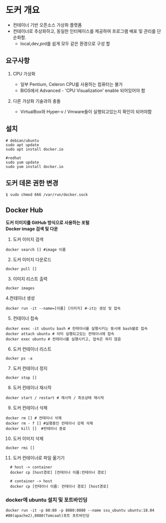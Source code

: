 # 도커 개요
- 컨테이너 기반 오픈소스 가상화 플랫폼
- 컨테이너로 추상화하고, 동일한 인터페이스를 제공하여 프로그램 배포 및 관리를 단순화함.
    - local,dev,prd를 쉽게 모두 같은 환경으로 구성 할 

## 요구사항
1. CPU 가상화 
    - 일부 Pentium, Celeron CPU를 사용하는 컴퓨터는 불가
    - BIOS에서 Advanced - 'CPU Visualization' enable 되어있어야 함
    
2. 다른 가상화 기술과의 충돌
    - VirtualBox와 Hyper-v / Vmware들이 실행되고있는지 확인이 되어야함
    
## 설치
```shell
# debian/ubuntu
sudo apt update
sudo apt install docker.io

#redhat
sudo yum update
sudo yum install docker.io
```

## 도커 데몬 권한 변경
```shell
$ sudo chmod 666 /var/run/docker.sock
```

## Docker Hub
**도커 이미지를 GitHub 방식으로 사용하는 포털**<br>
**Docker image 검색 및 다운**

1. 도커 이미지 검색
```shell
docker search [] #image 이름
```

2. 도커 이미지 다운로드
```shell
docker pull []
```

3. 이미지 리스트 출력
```shell
docker images
```

4.컨테이너 생성
```shell
docker run -it --name=[이름] [이미지] #-it는 생성 및 접속
```

5. 컨테이너 접속 
```shell
docker exec -it ubuntu bash # 컨테이너를 실행시키는 동시에 bash쉘로 접속
docker attach ubuntu # 이미 실행되고있는 컨테이너에 접속
docker exec ubuntu # 컨테이너를 실행시키고, 접속은 하지 않음
```

6. 도커 컨테이너 리스트
```shell
docker ps -a
```

7. 도커 컨테이너 정지
```shell
docker stop []
```

8. 도커 컨테이너 재시작
```shell
docker start / restart # 재시작 / 최초상태 재시작 
```

9. 도커 컨테이너 삭제
```shell
docker rm [] # 컨테이너 삭제 
docker rm - f [] #실행중인 컨테이너 강제 삭제
docker kill []  #컨테이너 종료 
```

10. 도커 이미지 삭제
```shell
docker rmi [] 
```

11. 도커 컨테이너로 파일 옮기기
```shell
  # host -> container
  docker cp [host경로] [컨테이너 이름:컨테이너 경로]

  # container -> host
  docker cp [컨테이너 이름: 컨테이너 경로] [host경로]
```

### docker에 ubuntu 설치 및 포트바인딩
```shell
docker run -it -p 80:80 -p 8080:8080 --name ssu_ubuntu ubuntu:18.04 #80(apache2),8080(Tomcaat)포트 포트바인딩
```